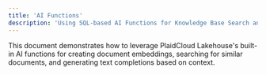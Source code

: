 ```yaml
---
title: 'AI Functions'
description: 'Using SQL-based AI Functions for Knowledge Base Search and Text Completion'
---
```


This document demonstrates how to leverage PlaidCloud Lakehouse's built-in AI functions for creating document embeddings, searching for similar documents, and generating text completions based on context.

<IndexOverviewList />
